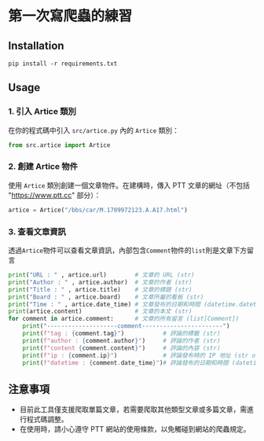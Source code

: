 # 第一次寫爬蟲的練習

## Installation
`
pip install -r requirements.txt
`

## Usage

### 1. 引入 Artice 類別

在你的程式碼中引入 `src/artice.py` 內的 `Artice` 類別：

```python
from src.artice import Artice
```

### 2. 創建 Artice 物件

使用 `Artice` 類別創建一個文章物件。在建構時，傳入 PTT 文章的網址（不包括 "https://www.ptt.cc" 部分）：

```python
artice = Artice("/bbs/car/M.1709972123.A.A17.html")
```

### 3. 查看文章資訊

透過`Artice`物件可以查看文章資訊，內部包含`Comment`物件的`list`則是文章下方留言

```python
print("URL : " , artice.url)        # 文章的 URL (str)
print("Author : " , artice.author)  # 文章的作者 (str)
print("Title : " , artice.title)    # 文章的標題 (str)
print("Board : " , artice.board)    # 文章所屬的看板 (str)
print("Time : " , artice.date_time) # 文章發布的日期和時間 (datetime.datetime 物件)
print(artice.content)               # 文章的本文 (str)
for comment in artice.comment:      # 文章的所有留言 (list[Comment])
    print("--------------------comment-----------------------")
    print(f"tag : {comment.tag}")           # 評論的標籤 (str)
    print(f"author : {comment.author}")     # 評論的作者 (str)
    print(f"content {comment.content}")     # 評論的內容 (str)
    print(f"ip : {comment.ip}")             # 評論發布時的 IP 地址 (str or None)
    print(f"datetime : {comment.date_time}")# 評論發布的日期和時間 (datetime.datetime 物件)
```

## 注意事項

- 目前此工具僅支援爬取單篇文章，若需要爬取其他類型文章或多篇文章，需進行程式碼調整。
- 在使用時，請小心遵守 PTT 網站的使用條款，以免觸碰到網站的爬蟲規定。